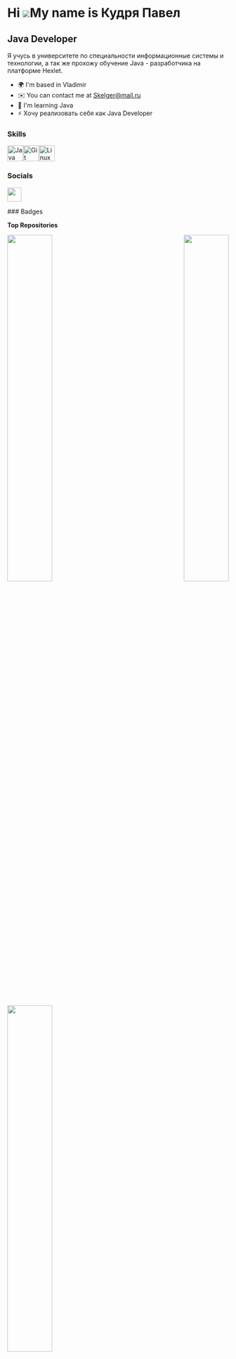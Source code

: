 Hi ![](https://user-images.githubusercontent.com/18350557/176309783-0785949b-9127-417c-8b55-ab5a4333674e.gif)My name is Кудря Павел
===================================================================================================================================

Java Developer
--------------

Я учусь в университете по специальности информационные системы и технологии, а так же прохожу обучение Java - разработчика на платформе Hexlet.

* 🌍  I'm based in Vladimir
* ✉️  You can contact me at [Skelger@mail.ru](mailto:Skelger@mail.ru)
* 🧠  I'm learning Java
* ⚡  Хочу реализовать себя как Java Developer

### Skills

<p align="left">
<a href="https://www.oracle.com/java/" target="_blank" rel="noreferrer"><img src="https://raw.githubusercontent.com/danielcranney/readme-generator/main/public/icons/skills/java-colored.svg" width="36" height="36" alt="Java" /></a><a href="https://git-scm.com/" target="_blank" rel="noreferrer"><img src="https://raw.githubusercontent.com/danielcranney/readme-generator/main/public/icons/skills/git-colored.svg" width="36" height="36" alt="Git" /></a><a href="https://www.linux.org" target="_blank" rel="noreferrer"><img src="https://raw.githubusercontent.com/danielcranney/readme-generator/main/public/icons/skills/linux-colored.svg" width="36" height="36" alt="Linux" /></a>
</p>

### Socials

<p align="left"> <a href="https://www.github.com/Kudrya33" target="_blank" rel="noreferrer"> <picture> <source media="(prefers-color-scheme: dark)" srcset="https://raw.githubusercontent.com/danielcranney/readme-generator/main/public/icons/socials/github-dark.svg" /> <source media="(prefers-color-scheme: light)" srcset="https://raw.githubusercontent.com/danielcranney/readme-generator/main/public/icons/socials/github.svg" /> <img src="https://raw.githubusercontent.com/danielcranney/readme-generator/main/public/icons/socials/github.svg" width="32" height="32" /> </picture> </a></p>
### Badges

<b>Top Repositories</b>

<div width="100%" align="center"><a href="https://github.com/Kudrya33/https://github.com/Kudrya33/Mind-games" align="left"><img align="left" width="45%" src="https://github-readme-stats.vercel.app/api/pin/?username=Kudrya33&repo=https://github.com/Kudrya33/Mind-games&title_color=0891b2&text_color=ffffff&icon_color=0891b2&bg_color=1c1917&hide_border=true&locale=en" /></a><a href="https://github.com/Kudrya33/https://github.com/Kudrya33/Validator" align="right"><img align="right" width="45%" src="https://github-readme-stats.vercel.app/api/pin/?username=Kudrya33&repo=https://github.com/Kudrya33/Validator&title_color=0891b2&text_color=ffffff&icon_color=0891b2&bg_color=1c1917&hide_border=true&locale=en" /></a></div><br /><br /><br /><br /><br /><br /><br />

<br /><br /><br /><br /><br />

<div width="100%" align="center"><a href="https://github.com/Kudrya33/Gendiff" align="left"><img align="left" width="45%" src="https://github-readme-stats.vercel.app/api/pin/?username=Kudrya33&repo=Gendiff&title_color=0891b2&text_color=ffffff&icon_color=0891b2&bg_color=1c1917&hide_border=true&locale=en" /></a></div>
